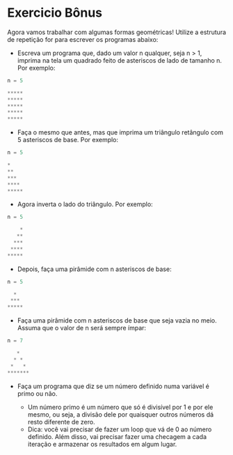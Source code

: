 # Exercicio Bônus

Agora vamos trabalhar com algumas formas geométricas! Utilize a estrutura de repetição for para escrever os programas abaixo:

- Escreva um programa que, dado um valor n qualquer, seja n > 1, imprima na tela um quadrado feito de asteriscos de lado de tamanho n. Por exemplo:

```javascript
n = 5

*****
*****
*****
*****
*****
```

- Faça o mesmo que antes, mas que imprima um triângulo retângulo com 5 asteriscos de base. Por exemplo:

```javascript
n = 5

*
**
***
****
*****
```

- Agora inverta o lado do triângulo. Por exemplo:

```javascript
n = 5

    *
   **
  ***
 ****
*****
```

- Depois, faça uma pirâmide com n asteriscos de base:

```javascript
n = 5

  *
 ***
*****
```

- Faça uma pirâmide com n asteriscos de base que seja vazia no meio. Assuma que o valor de n será sempre ímpar:

```javascript
n = 7

   *
  * *
 *   *
*******
```

- Faça um programa que diz se um número definido numa variável é primo ou não.

  - Um número primo é um número que só é divisível por 1 e por ele mesmo, ou seja, a divisão dele por quaisquer outros números dá resto diferente de zero.
  - Dica: você vai precisar de fazer um loop que vá de 0 ao número definido. Além disso, vai precisar fazer uma checagem a cada iteração e armazenar os resultados em algum lugar.
